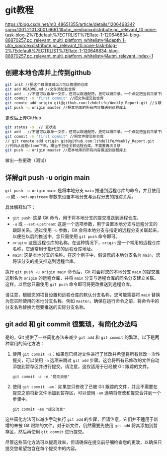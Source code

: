 # git教程

https://blog.csdn.net/m0_48651355/article/details/120646834?spm=1001.2101.3001.6661.1&utm_medium=distribute.pc_relevant_t0.none-task-blog-2%7Edefault%7ECTRLIST%7ERate-1-120646834-blog-88870257.pc_relevant_multi_platform_whitelistv4&depth_1-utm_source=distribute.pc_relevant_t0.none-task-blog-2%7Edefault%7ECTRLIST%7ERate-1-120646834-blog-88870257.pc_relevant_multi_platform_whitelistv4&utm_relevant_index=1



## 创建本地仓库并上传到github

```bash
git init //把这个目录变成Git可以管理的仓库
git add README.md //文件添加到仓库
git add . //不但可以跟单一文件，还可以跟通配符，更可以跟目录。一个点就把当前目录下所有未追踪的文件全部add了 
git commit -m "first commit" //把文件提交到仓库
git remote add origin git@github.com:lzhdelife/Weekly_Report.git //关联远程仓库
git push -u origin master //把本地库的所有内容推送到远程库上
```



更改后上传GitHub

```bash
git status -s  // 查状态
git add . //不但可以跟单一文件，还可以跟通配符，更可以跟目录。一个点就把当前目录下所有未追踪的文件全部add了 
git commit -m "first commit" //把文件提交到仓库
// git remote add origin git@github.com:lzhdelife/Weekly_Report.git 
//代码从远程clone下来，相当于已经关联远程仓库，不需要再次关联
git push -u origin master //把本地库的所有内容推送到远程库上
```



做出一些更改（测试）



## 详解git push -u origin main

`git push -u origin main` 是将本地分支 `main` 推送到远程仓库的命令，并且使用 `-u` 或 `--set-upstream` 参数来设置本地分支与远程分支的跟踪关系。

具体解释如下：

- `git push`: 这是 Git 命令，用于将本地分支的提交推送到远程仓库。
- `-u` 或 `--set-upstream`: 这是一个选项参数，用于设置本地分支与远程分支的跟踪关系。通过使用 `-u` 参数，Git 会将本地分支与指定的远程分支关联起来，以便在以后的推送中，您只需使用 `git push` 命令即可。
- `origin`: 这是远程仓库的名称。在这种情况下，`origin` 是一个常用的远程仓库名称，它通常用于指代您的远程仓库地址。
- `main`: 这是本地分支的名称。在这个例子中，假设您的本地分支名为 `main`，您将该分支的提交推送到远程仓库。

执行 `git push -u origin main` 命令后，Git 将会将您的本地分支 `main` 的提交推送到名为 `origin` 的远程仓库，并将 `main` 分支与远程仓库的同名分支建立关联。这样，以后您只需使用 `git push` 命令即可将更改推送到远程仓库。

请注意，根据您的项目设置和远程仓库的默认分支名称，您可能需要将 `main` 替换为您实际使用的本地分支名称，例如 `master`。确保在运行命令之前，将命令中的分支名称替换为您要推送的实际分支名称。



## git add  和 git commit 很繁琐，有简化办法吗

是的，Git 提供了一些简化办法来减少 `git add` 和 `git commit` 的繁琐。以下是两种常用的简化方法：

1. 使用 `git commit -a`：如果您已经对文件进行了修改并希望将所有修改一次性提交，可以使用 `-a` 选项来跳过 `git add` 步骤。这会将所有已修改的文件自动添加到暂存区并进行提交。请注意，这仅适用于已经被 Git 跟踪的文件。

   ```shell
   git commit -a -m "提交消息"
   ```

2. 使用 `git commit -am`：如果您只修改了已被 Git 跟踪的文件，并且不需要在提交之前将新文件添加到暂存区，可以使用 `-am` 选项将修改和提交合并到一个步骤中。

   ```shell
   git commit -am "提交消息"
   ```

这些简化方法可以减少手动执行 `git add` 的步骤，但请注意，它们并不适用于新增的未被 Git 跟踪的文件。对于新文件，仍然需要先使用 `git add` 将其添加到暂存区，然后再使用 `git commit` 进行提交。

尽管这些简化方法可以提高效率，但请确保在提交前仔细检查您的更改，以确保只提交您希望包含在每个提交中的内容。
